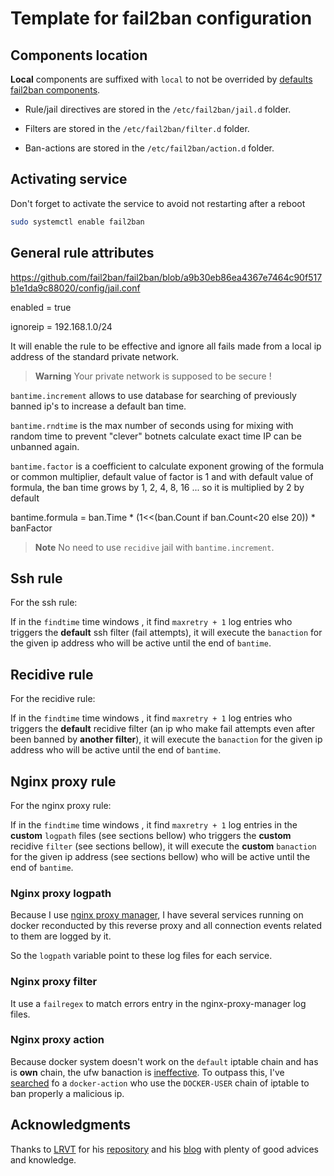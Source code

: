 # Template for fail2ban configuration

## Components location

**Local** components are suffixed with `local` to not be overrided by [defaults fail2ban components](https://manpages.debian.org/stable/fail2ban/jail.conf.5.en.html#CONFIGURATION_FILES_FORMAT).

- Rule/jail directives are stored in the `/etc/fail2ban/jail.d` folder.

- Filters are stored in the `/etc/fail2ban/filter.d` folder.

- Ban-actions are stored in the `/etc/fail2ban/action.d` folder.

## Activating service

Don't forget to activate the service to avoid not restarting after a reboot

```bash
sudo systemctl enable fail2ban
```

## General rule attributes

<https://github.com/fail2ban/fail2ban/blob/a9b30eb86ea4367e7464c90f517b1e1da9c88020/config/jail.conf>

enabled = true

ignoreip = 192.168.1.0/24

It will enable the rule to be effective and ignore all fails made from a local ip address of the standard private network.

> **Warning**
> Your private network is supposed to be secure !

`bantime.increment` allows to use database for searching of previously banned ip's to increase a default ban time.

`bantime.rndtime` is the max number of seconds using for mixing with random time to prevent "clever"
botnets calculate exact time IP can be unbanned again.

`bantime.factor` is a coefficient to calculate exponent growing of the formula or common multiplier,
 default value of factor is 1 and with default value of formula, the ban time
 grows by 1, 2, 4, 8, 16 ... so it is multiplied by 2 by default
 
 bantime.formula = ban.Time * (1<<(ban.Count if ban.Count<20 else 20)) * banFactor

> **Note**
> No need to use `recidive` jail with `bantime.increment`.

## Ssh rule

For the ssh rule:

If in the `findtime` time windows , it find `maxretry + 1` log entries who triggers the **default** ssh filter (fail attempts), it will execute the `banaction` for the given ip address who will be active until the end of `bantime`.

## Recidive rule

For the recidive rule:

If in the `findtime` time windows , it find `maxretry + 1` log entries who triggers the **default** recidive filter (an ip who make fail attempts even after been banned by **another filter**), it will execute the `banaction` for the given ip address who will be active until the end of `bantime`.

## Nginx proxy rule

For the nginx proxy rule:

If in the `findtime` time windows , it find `maxretry + 1` log entries in the **custom** `logpath` files (see sections bellow) who triggers the **custom** recidive `filter` (see sections bellow), it will execute the **custom** `banaction` for the given ip address (see sections bellow) who will be active until the end of `bantime`.

### Nginx proxy logpath

Because I use [nginx proxy manager](https://nginxproxymanager.com/), I have several services running on docker reconducted by this reverse proxy and all connection events related to them are logged by it.

So the `logpath` variable point to these log files for each service.

### Nginx proxy filter

It use a `failregex` to match errors entry in the nginx-proxy-manager log files.

### Nginx proxy action

Because docker system doesn't work on the `default` iptable chain and has is **own** chain, the ufw banaction is [ineffective](https://docs.docker.com/network/iptables/#add-iptables-policies-before-dockers-rules).
To outpass this, I've [searched](https://blog.lrvt.de/fail2ban-with-nginx-proxy-manager/) fo a `docker-action` who use the `DOCKER-USER` chain of iptable to ban properly a malicious ip.

## Acknowledgments

Thanks to [LRVT](https://github.com/l4rm4nd) for his [repository](https://github.com/l4rm4nd/F2BFilters) and his [blog](https://blog.lrvt.de/) with plenty of good advices and knowledge.
